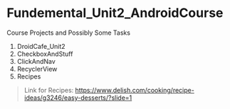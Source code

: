 # Fundemental_Unit2_AndroidCourse
Course Projects and Possibly Some Tasks

1. DroidCafe_Unit2
2. CheckboxAndStuff
3. ClickAndNav
4. RecyclerView
5. Recipes
  > Link for Recipes: https://www.delish.com/cooking/recipe-ideas/g3246/easy-desserts/?slide=1
